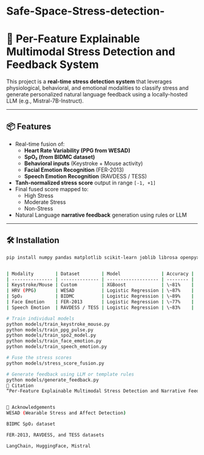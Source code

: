 # Safe-Space-Stress-detection-
# 🧠 Per-Feature Explainable Multimodal Stress Detection and Feedback System

This project is a **real-time stress detection system** that leverages physiological, behavioral, and emotional modalities to classify stress and generate personalized natural language feedback using a locally-hosted LLM (e.g., Mistral-7B-Instruct).

---

## 📦 Features

- Real-time fusion of:
  - **Heart Rate Variability (PPG from WESAD)**
  - **SpO₂ (from BIDMC dataset)**
  - **Behavioral inputs** (Keystroke + Mouse activity)
  - **Facial Emotion Recognition** (FER-2013)
  - **Speech Emotion Recognition** (RAVDESS / TESS)
- **Tanh-normalized stress score** output in range `[-1, +1]`
- Final fused score mapped to:
  - High Stress
  - Moderate Stress
  - Non-Stress
- Natural Language **narrative feedback** generation using rules or LLM


---

## 🛠 Installation

```bash
pip install numpy pandas matplotlib scikit-learn joblib librosa openpyxl


| Modality        | Dataset        | Model               | Accuracy |
| --------------- | -------------- | ------------------- | -------- |
| Keystroke/Mouse | Custom         | XGBoost             | \~81%    |
| HRV (PPG)       | WESAD          | Logistic Regression | \~87%    |
| SpO₂            | BIDMC          | Logistic Regression | \~89%    |
| Face Emotion    | FER-2013       | Logistic Regression | \~77%    |
| Speech Emotion  | RAVDESS / TESS | Logistic Regression | \~83%    |

# Train individual models
python models/train_keystroke_mouse.py
python models/train_ppg_pulse.py
python models/train_spo2_model.py
python models/train_face_emotion.py
python models/train_speech_emotion.py

# Fuse the stress scores
python models/stress_score_fusion.py

# Generate feedback using LLM or template rules
python models/generate_feedback.py
📘 Citation
“Per-Feature Explainable Multimodal Stress Detection and Narrative Feedback System” — 2025 (under submission)


🌟 Acknowledgements
WESAD (Wearable Stress and Affect Detection)

BIDMC SpO₂ dataset

FER-2013, RAVDESS, and TESS datasets

LangChain, HuggingFace, Mistral
